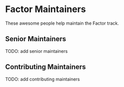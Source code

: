 # Factor Maintainers

These awesome people help maintain the Factor track.

## Senior Maintainers

TODO: add senior maintainers

## Contributing Maintainers

TODO: add contributing maintainers
